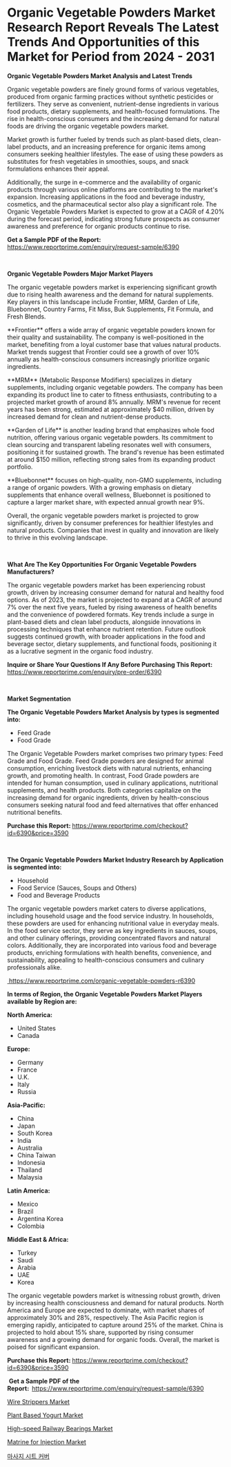 <p><h1>Organic Vegetable Powders Market Research Report Reveals The Latest Trends And Opportunities of this Market for Period from 2024 - 2031</h1></p><p><strong>Organic Vegetable Powders Market Analysis and Latest Trends</strong></p>
<p><p>Organic vegetable powders are finely ground forms of various vegetables, produced from organic farming practices without synthetic pesticides or fertilizers. They serve as convenient, nutrient-dense ingredients in various food products, dietary supplements, and health-focused formulations. The rise in health-conscious consumers and the increasing demand for natural foods are driving the organic vegetable powders market. </p><p>Market growth is further fueled by trends such as plant-based diets, clean-label products, and an increasing preference for organic items among consumers seeking healthier lifestyles. The ease of using these powders as substitutes for fresh vegetables in smoothies, soups, and snack formulations enhances their appeal. </p><p>Additionally, the surge in e-commerce and the availability of organic products through various online platforms are contributing to the market's expansion. Increasing applications in the food and beverage industry, cosmetics, and the pharmaceutical sector also play a significant role. The Organic Vegetable Powders Market is expected to grow at a CAGR of 4.20% during the forecast period, indicating strong future prospects as consumer awareness and preference for organic products continue to rise.</p></p>
<p><strong>Get a Sample PDF of the Report:&nbsp;</strong> <a href="https://www.reportprime.com/enquiry/request-sample/6390">https://www.reportprime.com/enquiry/request-sample/6390</a></p>
<p>&nbsp;</p>
<p><strong>Organic Vegetable Powders Major Market Players</strong></p>
<p><p>The organic vegetable powders market is experiencing significant growth due to rising health awareness and the demand for natural supplements. Key players in this landscape include Frontier, MRM, Garden of Life, Bluebonnet, Country Farms, Fit Miss, Buk Supplements, Fit Formula, and Fresh Blends.</p><p>**Frontier** offers a wide array of organic vegetable powders known for their quality and sustainability. The company is well-positioned in the market, benefiting from a loyal customer base that values natural products. Market trends suggest that Frontier could see a growth of over 10% annually as health-conscious consumers increasingly prioritize organic ingredients.</p><p>**MRM** (Metabolic Response Modifiers) specializes in dietary supplements, including organic vegetable powders. The company has been expanding its product line to cater to fitness enthusiasts, contributing to a projected market growth of around 8% annually. MRM's revenue for recent years has been strong, estimated at approximately $40 million, driven by increased demand for clean and nutrient-dense products.</p><p>**Garden of Life** is another leading brand that emphasizes whole food nutrition, offering various organic vegetable powders. Its commitment to clean sourcing and transparent labeling resonates well with consumers, positioning it for sustained growth. The brand's revenue has been estimated at around $150 million, reflecting strong sales from its expanding product portfolio.</p><p>**Bluebonnet** focuses on high-quality, non-GMO supplements, including a range of organic powders. With a growing emphasis on dietary supplements that enhance overall wellness, Bluebonnet is positioned to capture a larger market share, with expected annual growth near 9%. </p><p>Overall, the organic vegetable powders market is projected to grow significantly, driven by consumer preferences for healthier lifestyles and natural products. Companies that invest in quality and innovation are likely to thrive in this evolving landscape.</p></p>
<p>&nbsp;</p>
<p><strong>What Are The Key Opportunities For Organic Vegetable Powders Manufacturers?</strong></p>
<p><p>The organic vegetable powders market has been experiencing robust growth, driven by increasing consumer demand for natural and healthy food options. As of 2023, the market is projected to expand at a CAGR of around 7% over the next five years, fueled by rising awareness of health benefits and the convenience of powdered formats. Key trends include a surge in plant-based diets and clean label products, alongside innovations in processing techniques that enhance nutrient retention. Future outlook suggests continued growth, with broader applications in the food and beverage sector, dietary supplements, and functional foods, positioning it as a lucrative segment in the organic food industry.</p></p>
<p><strong>Inquire or Share Your Questions If Any Before Purchasing This Report:</strong> <a href="https://www.reportprime.com/enquiry/pre-order/6390">https://www.reportprime.com/enquiry/pre-order/6390</a></p>
<p>&nbsp;</p>
<p><strong>Market Segmentation</strong></p>
<p><strong>The Organic Vegetable Powders Market Analysis by types is segmented into:</strong></p>
<p><ul><li>Feed Grade</li><li>Food Grade</li></ul></p>
<p><p>The Organic Vegetable Powders market comprises two primary types: Feed Grade and Food Grade. Feed Grade powders are designed for animal consumption, enriching livestock diets with natural nutrients, enhancing growth, and promoting health. In contrast, Food Grade powders are intended for human consumption, used in culinary applications, nutritional supplements, and health products. Both categories capitalize on the increasing demand for organic ingredients, driven by health-conscious consumers seeking natural food and feed alternatives that offer enhanced nutritional benefits.</p></p>
<p><strong>Purchase this Report:&nbsp;</strong><a href="https://www.reportprime.com/checkout?id=6390&price=3590">https://www.reportprime.com/checkout?id=6390&price=3590</a></p>
<p>&nbsp;</p>
<p><strong>The Organic Vegetable Powders Market Industry Research by Application is segmented into:</strong></p>
<p><ul><li>Household</li><li>Food Service (Sauces, Soups and Others)</li><li>Food and Beverage Products</li></ul></p>
<p><p>The organic vegetable powders market caters to diverse applications, including household usage and the food service industry. In households, these powders are used for enhancing nutritional value in everyday meals. In the food service sector, they serve as key ingredients in sauces, soups, and other culinary offerings, providing concentrated flavors and natural colors. Additionally, they are incorporated into various food and beverage products, enriching formulations with health benefits, convenience, and sustainability, appealing to health-conscious consumers and culinary professionals alike.</p></p>
<p><a href="https://www.reportprime.com/organic-vegetable-powders-r6390">&nbsp;https://www.reportprime.com/organic-vegetable-powders-r6390</a></p>
<p><strong>In terms of Region, the Organic Vegetable Powders Market Players available by Region are:</strong></p>
<p>
    <p> <strong> North America: </strong>
        <ul>
            <li>United States</li>
            <li>Canada</li>
        </ul>
        </p> 
    <p> <strong> Europe: </strong>
        <ul>
            <li>Germany</li>
            <li>France</li>
            <li>U.K.</li>
            <li>Italy</li>
            <li>Russia</li>
        </ul>
        </p> 
    <p> <strong> Asia-Pacific: </strong>
        <ul>
            <li>China</li>
            <li>Japan</li>
            <li>South Korea</li>
            <li>India</li>
            <li>Australia</li>
            <li>China Taiwan</li>
            <li>Indonesia</li>
            <li>Thailand</li>
            <li>Malaysia</li>
        </ul>
        </p> 
    <p> <strong> Latin America: </strong>
        <ul>
            <li>Mexico</li>
            <li>Brazil</li>
            <li>Argentina Korea</li>
            <li>Colombia</li>
        </ul>
        </p> 
    <p> <strong> Middle East & Africa: </strong>
        <ul>
            <li>Turkey</li>
            <li>Saudi</li>
            <li>Arabia</li>
            <li>UAE</li>
            <li>Korea</li>
        </ul>
    </p>
    </p>
<p><p>The organic vegetable powders market is witnessing robust growth, driven by increasing health consciousness and demand for natural products. North America and Europe are expected to dominate, with market shares of approximately 30% and 28%, respectively. The Asia Pacific region is emerging rapidly, anticipated to capture around 25% of the market. China is projected to hold about 15% share, supported by rising consumer awareness and a growing demand for organic foods. Overall, the market is poised for significant expansion.</p></p>
<p><strong>Purchase this Report: </strong><a href="https://www.reportprime.com/checkout?id=6390&price=3590">https://www.reportprime.com/checkout?id=6390&price=3590</a></p>
<p>&nbsp;<strong>Get a Sample PDF of the Report:&nbsp;&nbsp;</strong><a href="https://www.reportprime.com/enquiry/request-sample/6390">https://www.reportprime.com/enquiry/request-sample/6390</a></p>
<p><strong></strong></p>
<p><p><a href="https://medium.com/@keith.sutherland8067/evaluating-global-wire-strippers-market-trends-and-growth-opportunities-by-region-type-adjustable-fe8db28ca04c">Wire Strippers Market</a></p><p><a href="https://github.com/MaryNelson695/Market-Research-Report-List-1/blob/main/plant-based-yogurt-market.md">Plant Based Yogurt Market</a></p><p><a href="https://issuu.com/reportprime-2/docs/high-speed-railway-bearings-market-_b5e41e00d19fa3">High-speed Railway Bearings Market</a></p><p><a href="https://issuu.com/reportprime-2/docs/matrine-for-injection-market-size-2_39e2258cac37bc">Matrine for Injection Market</a></p><p><a href="https://medium.com/@macking460/%EC%8B%9C%EC%9E%A5-%EC%98%88%EC%B8%A1-%EB%B3%80%ED%99%94-%EA%B8%80%EB%A1%9C%EB%B2%8C-%EB%A7%88%EC%82%AC%EC%A7%80-%EC%8B%9C%ED%8A%B8-%EC%BB%A4%EB%B2%84-%EC%8B%9C%EC%9E%A5-%EB%8F%99%ED%96%A5-%EB%B0%8F-%EB%AF%B8%EB%9E%98-%EC%A0%84%EB%A7%9D-2024-2031-b09df9c513ba">마사지 시트 커버</a></p></p>